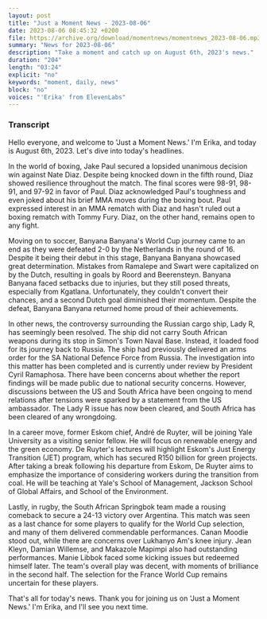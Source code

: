 ```yaml
---
layout: post
title: "Just a Moment News - 2023-08-06"
date: 2023-08-06 08:45:32 +0200
file: https://archive.org/download/momentnews/momentnews_2023-08-06.mp3
summary: "News for 2023-08-06"
description: "Take a moment and catch up on August 6th, 2023's news."
duration: "204"
length: "03:24"
explicit: "no"
keywords: "moment, daily, news"
block: "no"
voices: "'Erika' from ElevenLabs"
---
```


### Transcript

Hello everyone, and welcome to 'Just a Moment News.' I'm Erika, and today is August 6th, 2023. Let's dive into today's headlines.

In the world of boxing, Jake Paul secured a lopsided unanimous decision win against Nate Diaz. Despite being knocked down in the fifth round, Diaz showed resilience throughout the match. The final scores were 98-91, 98-91, and 97-92 in favor of Paul. Diaz acknowledged Paul's toughness and even joked about his brief MMA moves during the boxing bout. Paul expressed interest in an MMA rematch with Diaz and hasn't ruled out a boxing rematch with Tommy Fury. Diaz, on the other hand, remains open to any fight. 

Moving on to soccer, Banyana Banyana's World Cup journey came to an end as they were defeated 2-0 by the Netherlands in the round of 16. Despite it being their debut in this stage, Banyana Banyana showcased great determination. Mistakes from Ramalepe and Swart were capitalized on by the Dutch, resulting in goals by Roord and Beerensteyn. Banyana Banyana faced setbacks due to injuries, but they still posed threats, especially from Kgatlana. Unfortunately, they couldn't convert their chances, and a second Dutch goal diminished their momentum. Despite the defeat, Banyana Banyana returned home proud of their achievements.

In other news, the controversy surrounding the Russian cargo ship, Lady R, has seemingly been resolved. The ship did not carry South African weapons during its stop in Simon's Town Naval Base. Instead, it loaded food for its journey back to Russia. The ship had previously delivered an arms order for the SA National Defence Force from Russia. The investigation into this matter has been completed and is currently under review by President Cyril Ramaphosa. There have been concerns about whether the report findings will be made public due to national security concerns. However, discussions between the US and South Africa have been ongoing to mend relations after tensions were sparked by a statement from the US ambassador. The Lady R issue has now been cleared, and South Africa has been cleared of any wrongdoing.

In a career move, former Eskom chief, André de Ruyter, will be joining Yale University as a visiting senior fellow. He will focus on renewable energy and the green economy. De Ruyter's lectures will highlight Eskom's Just Energy Transition (JET) program, which has secured R150 billion for green projects. After taking a break following his departure from Eskom, De Ruyter aims to emphasize the importance of considering workers during the transition from coal. He will be teaching at Yale's School of Management, Jackson School of Global Affairs, and School of the Environment.

Lastly, in rugby, the South African Springbok team made a rousing comeback to secure a 24-13 victory over Argentina. This match was seen as a last chance for some players to qualify for the World Cup selection, and many of them delivered commendable performances. Canan Moodie stood out, while there are concerns over Lukhanyo Am's knee injury. Jean Kleyn, Damian Willemse, and Makazole Mapimpi also had outstanding performances. Manie Libbok faced some kicking issues but redeemed himself later. The team's overall play was decent, with moments of brilliance in the second half. The selection for the France World Cup remains uncertain for these players.

That's all for today's news. Thank you for joining us on 'Just a Moment News.' I'm Erika, and I'll see you next time.
